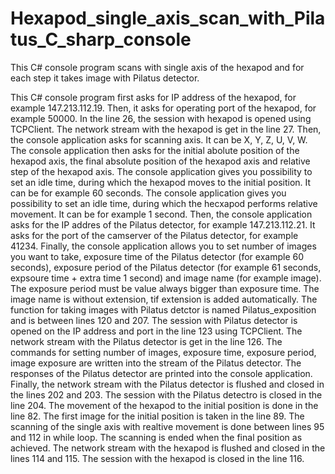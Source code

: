 # Hexapod_single_axis_scan_with_Pilatus_C_sharp_console
This C# console program scans with single axis of the hexapod and for each step it takes image with Pilatus detector.

This C# console program first asks for IP address of the hexapod, for example 147.213.112.19. Then, it asks for operating port of the hexapod, for example 50000. In the line 26, the session with hexapod is opened using TCPClient. The network stream with the hexapod is get in the line 27. Then, the console application asks for scanning axis. It can be X, Y, Z, U, V, W. The console application then asks for the initial abolute position of the hexapod axis, the final absolute position of the hexapod axis and relative step of the hexapod axis. The console application gives you possibility to set an idle time, during which the hexapod moves to the initial position. It can be for example 60 seconds. The console application gives you possibility to set an idle time, during which the hecxapod performs relative movement. It can be for example 1 second. Then, the console application asks for the IP addres of the Pilatus detector, for example 147.213.112.21. It asks for the port of the camserver of the Pilatus detector, for example 41234. Finally, the console application allows you to set number of images you want to take, exposure time of the Pilatus detector (for example 60 seconds), exposure period of the Pilatus detector (for example 61 seconds, expsoure time + extra time 1 second) and image name (for example image). The exposure period must be value always bigger than exposure time. The image name is without extension, tif extension is added automatically. The function for taking images with Pilatus detctor is named Pilatus_exposition and is between lines 120 and 207. The session with Pilatus detector is opened on the IP address and port in the line 123 using TCPClient. The network stream with the Pilatus detector  is get in the line 126. The commands for setting number of images, exposure time, exposure period, image exposure are written into the stream of the Pilatus detector. The responses of the Pilatus detector are printed into the console application. Finally, the network stream with the Pilatus detector is flushed and closed in the lines 202 and 203. The session with the Pilatus detectro is closed in the line 204. The movement of the hexapod to the initial position is done in the line 82. The first image for the initial position is taken in the line 89. The scanning of the single axis with realtive movement is done between lines 95 and 112 in while loop. The scanning is ended when the final position as achieved. The network stream with the hexapod is flushed and closed in the lines 114 and 115. The session with the hexapod is closed in the line 116. 

